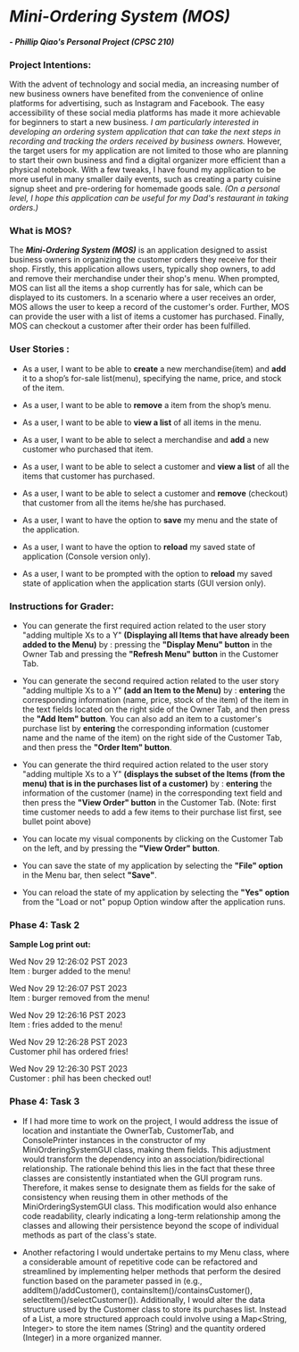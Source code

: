 # ***Mini-Ordering System (MOS)***  

#### - *Phillip Qiao's Personal Project (CPSC 210)*  

### Project Intentions:  

With the advent of technology and social media, an increasing number of new business owners have benefited from the 
convenience of online platforms for advertising, such as Instagram and Facebook. The easy accessibility of these social
media platforms has made it more achievable for beginners to start a new business. *I am particularly interested in 
developing an ordering system application that can take the next steps in recording and tracking the orders received 
by business owners.* However, the target users for my application are not limited to those who are planning to start 
their own business and find a digital organizer more efficient than a physical notebook. With a few tweaks,
I have found my application to be more useful in many smaller daily events, such as creating a party 
cuisine signup sheet and pre-ordering for homemade goods sale. *(On a personal level, I hope this application can be 
useful for my Dad's restaurant in taking orders.)*

### What is MOS?  

The ***Mini-Ordering System (MOS)*** is an application designed to assist business owners in organizing the customer 
orders they receive for their shop. Firstly, this application allows users, typically shop owners, to add and remove 
their merchandise under their shop's menu. When prompted, MOS can list all the items a shop currently has for sale,
which can be displayed to its customers. In a scenario where a user receives an order, MOS allows the user to keep 
a record of the customer's order. Further, MOS can provide the user with a list of items a customer has purchased. 
Finally, MOS can checkout a customer after their order has been fulfilled.  

### User Stories :  

- As a user, I want to be able to **create** a new merchandise(item) and **add** it to a shop’s for-sale list(menu),
  specifying the name, price, and stock of the item.  


- As a user, I want to be able to **remove** a item from the shop’s menu.  


- As a user, I want to be able to **view a list** of all items in the menu.


- As a user, I want to be able to select a merchandise and **add** a new customer who purchased that item.


- As a user, I want to be able to select a customer and **view a list** of all the items that customer has 
  purchased.  


- As a user, I want to be able to select a customer and **remove** (checkout) that customer from all the items 
  he/she has purchased.


- As a user, I want to have the option to **save** my menu and the state of the application.  


- As a user, I want to have the option to **reload** my saved state of application (Console version only).  


- As a user, I want to be prompted with the option to **reload** my saved state of application when 
  the application starts (GUI version only). 


### Instructions for Grader:

- You can generate the first required action related to the user story "adding multiple Xs to a Y" **(Displaying all 
  Items that have already been added to the Menu)** by : pressing the **"Display Menu" button** in the Owner Tab 
  and pressing the **"Refresh Menu" button** in the Customer Tab.  


- You can generate the second required action related to the user story "adding multiple Xs to a Y"
  **(add an Item to the Menu)** by : **entering** the corresponding information (name, price, stock of the item) 
  of the item in the text fields located on the right side of the Owner Tab, and then press the **"Add Item" button**.
  You can also add an item to a customer's purchase list by **entering** the corresponding information
  (customer name and the name of the item) on the right side of the Customer Tab, and then press
  the **"Order Item" button**.  


- You can generate the third required action related to the user story "adding multiple Xs to a Y"
  **(displays the subset of the Items (from the menu) that is in the purchases list of a customer)** by : 
  **entering** the information of the customer (name) in the corresponding text field and then press the
  **"View Order" button** in the Customer Tab. (Note: first time customer needs to add a few items to their
  purchase list first, see bullet point above)  


- You can locate my visual components by clicking on the Customer Tab on the left, and by pressing the **"View Order"
  button**.  


- You can save the state of my application by selecting the **"File" option** in the Menu bar, then select **"Save"**.  


- You can reload the state of my application by selecting the **"Yes" option** from the "Load or not"
  popup Option window after the application runs.  



### Phase 4: Task 2

**Sample Log print out:**

Wed Nov 29 12:26:02 PST 2023 <br>
Item : burger added to the menu!

Wed Nov 29 12:26:07 PST 2023 <br>
Item : burger removed from the menu!

Wed Nov 29 12:26:16 PST 2023 <br>
Item : fries added to the menu!

Wed Nov 29 12:26:28 PST 2023 <br>
Customer phil has ordered fries!

Wed Nov 29 12:26:30 PST 2023 <br>
Customer : phil has been checked out!

### Phase 4: Task 3

- If I had more time to work on the project, I would address the issue of location and instantiate the OwnerTab,
CustomerTab, and ConsolePrinter instances in the constructor of my MiniOrderingSystemGUI class, making them fields. 
This adjustment would transform the dependency into an association/bidirectional relationship. The rationale 
behind this lies in the fact that these three classes are consistently instantiated when the GUI program runs. 
Therefore, it makes sense to designate them as fields for the sake of consistency when reusing them in other methods 
of the MiniOrderingSystemGUI class. This modification would also enhance code readability, clearly indicating 
a long-term relationship among the classes and allowing their persistence beyond the scope of individual 
methods as part of the class's state.


- Another refactoring I would undertake pertains to my Menu class, where a considerable amount of repetitive 
code can be refactored and streamlined by implementing helper methods that perform the desired function based on 
the parameter passed in (e.g., addItem()/addCustomer(), containsItem()/containsCustomer(), 
selectItem()/selectCustomer()). Additionally, I would alter the data structure used by the Customer class 
to store its purchases list. Instead of a List<String>, a more structured approach could involve 
using a Map<String, Integer> to store the item names (String) and the quantity ordered (Integer) in 
a more organized manner.


